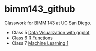 # bimm143_github
Classwork for BIMM 143 at UC San Diego.

- Class 5 [Data Visualization with ggplot](https://github.com/lindseychina/bimm143_github/blob/main/Lab%205/Class5.pdf)
- Class 6 [R Functions](https://github.com/lindseychina/bimm143_github/blob/main/Lab%206/Lab-6.pdf)
- Class 7 [Machine Learning 1](https://github.com/lindseychina/bimm143_github/blob/main/Lab%207/Lab-7.pdf)
